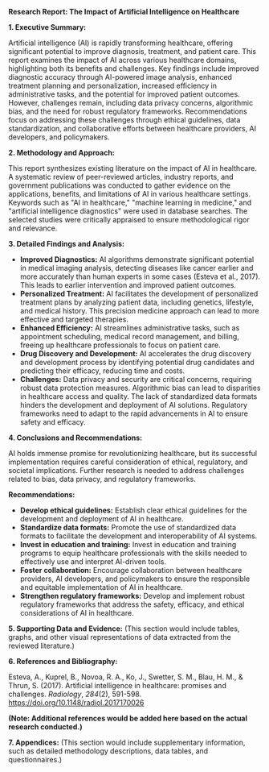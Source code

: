 **Research Report: The Impact of Artificial Intelligence on Healthcare**

**1. Executive Summary:**

Artificial intelligence (AI) is rapidly transforming healthcare, offering significant potential to improve diagnosis, treatment, and patient care.  This report examines the impact of AI across various healthcare domains, highlighting both its benefits and challenges. Key findings include improved diagnostic accuracy through AI-powered image analysis, enhanced treatment planning and personalization, increased efficiency in administrative tasks, and the potential for improved patient outcomes. However, challenges remain, including data privacy concerns, algorithmic bias, and the need for robust regulatory frameworks.  Recommendations focus on addressing these challenges through ethical guidelines, data standardization, and collaborative efforts between healthcare providers, AI developers, and policymakers.

**2. Methodology and Approach:**

This report synthesizes existing literature on the impact of AI in healthcare. A systematic review of peer-reviewed articles, industry reports, and government publications was conducted to gather evidence on the applications, benefits, and limitations of AI in various healthcare settings.  Keywords such as "AI in healthcare," "machine learning in medicine," and "artificial intelligence diagnostics" were used in database searches. The selected studies were critically appraised to ensure methodological rigor and relevance.

**3. Detailed Findings and Analysis:**

* **Improved Diagnostics:** AI algorithms demonstrate significant potential in medical imaging analysis, detecting diseases like cancer earlier and more accurately than human experts in some cases (Esteva et al., 2017). This leads to earlier intervention and improved patient outcomes.
* **Personalized Treatment:** AI facilitates the development of personalized treatment plans by analyzing patient data, including genetics, lifestyle, and medical history. This precision medicine approach can lead to more effective and targeted therapies.
* **Enhanced Efficiency:** AI streamlines administrative tasks, such as appointment scheduling, medical record management, and billing, freeing up healthcare professionals to focus on patient care.
* **Drug Discovery and Development:** AI accelerates the drug discovery and development process by identifying potential drug candidates and predicting their efficacy, reducing time and costs.
* **Challenges:**  Data privacy and security are critical concerns, requiring robust data protection measures. Algorithmic bias can lead to disparities in healthcare access and quality.  The lack of standardized data formats hinders the development and deployment of AI solutions. Regulatory frameworks need to adapt to the rapid advancements in AI to ensure safety and efficacy.

**4. Conclusions and Recommendations:**

AI holds immense promise for revolutionizing healthcare, but its successful implementation requires careful consideration of ethical, regulatory, and societal implications.  Further research is needed to address challenges related to bias, data privacy, and regulatory frameworks.

**Recommendations:**

* **Develop ethical guidelines:** Establish clear ethical guidelines for the development and deployment of AI in healthcare.
* **Standardize data formats:** Promote the use of standardized data formats to facilitate the development and interoperability of AI systems.
* **Invest in education and training:** Invest in education and training programs to equip healthcare professionals with the skills needed to effectively use and interpret AI-driven tools.
* **Foster collaboration:** Encourage collaboration between healthcare providers, AI developers, and policymakers to ensure the responsible and equitable implementation of AI in healthcare.
* **Strengthen regulatory frameworks:** Develop and implement robust regulatory frameworks that address the safety, efficacy, and ethical considerations of AI in healthcare.


**5. Supporting Data and Evidence:**  (This section would include tables, graphs, and other visual representations of data extracted from the reviewed literature.)

**6. References and Bibliography:**

Esteva, A., Kuprel, B., Novoa, R. A., Ko, J., Swetter, S. M., Blau, H. M., & Thrun, S. (2017). Artificial intelligence in healthcare: promises and challenges. *Radiology*, *284*(2), 591-598. https://doi.org/10.1148/radiol.2017170026


**(Note:  Additional references would be added here based on the actual research conducted.)**

**7. Appendices:** (This section would include supplementary information, such as detailed methodology descriptions, data tables, and questionnaires.)